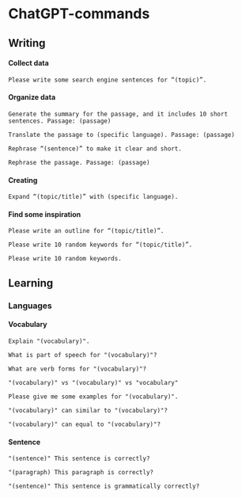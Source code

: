 # ChatGPT-commands
## Writing
#### Collect data
```
Please write some search engine sentences for “(topic)”.
```
#### Organize data
```
Generate the summary for the passage, and it includes 10 short sentences. Passage: (passage)
```
```
Translate the passage to (specific language). Passage: (passage)
```
```
Rephrase “(sentence)” to make it clear and short.
```
```
Rephrase the passage. Passage: (passage)
```
#### Creating
```
Expand “(topic/title)” with (specific language).
```
#### Find some inspiration
```
Please write an outline for “(topic/title)”.
```
```
Please write 10 random keywords for “(topic/title)”.
```
```
Please write 10 random keywords.
```
## Learning
### Languages
#### Vocabulary
```
Explain "(vocabulary)".
```
```
What is part of speech for "(vocabulary)"?
```
```
What are verb forms for "(vocabulary)"?
```
```
"(vocabulary)" vs "(vocabulary)" vs "vocabulary"
```
```
Please give me some examples for "(vocabulary)".
```
```
"(vocabulary)" can similar to "(vocabulary)"?
```
```
"(vocabulary)" can equal to "(vocabulary)"?
```
#### Sentence
```
"(sentence)" This sentence is correctly?
```
```
"(paragraph) This paragraph is correctly?
```
```
"(sentence)" This sentence is grammatically correctly?
```